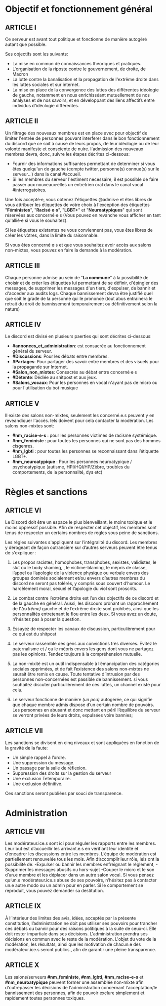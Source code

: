 # Objectif et fonctionnement général

## ARTICLE I

Ce serveur est avant tout politique et fonctionne de manière autogéré autant que possible.

Ses objectifs sont les suivants:
* La mise en commun de connaissances théoriques et pratiques.
* L'organisation de la riposte contre le gouvernement, de droite, de Macron
* La lutte contre la banalisation et la propagation de l'extrême droite dans les luttes sociales et sur internet.
* La mise en place de la convergence des luttes des différentes idéologie de gauche, notamment en nous enrichisséant mutuellement de nos analyses et de nos savoirs, et en développant des liens affectifs entre individus d'idéologie différentes.

## ARTICLE II

Un filtrage des nouveaux membres est en place avec pour objectif de limiter l'entrée de personnes pouvant interferer dans le bon fonctionnement du discord que ce soit à cause de leurs propos, de leur idéologie ou de leur volonté manifeste et consciente de nuire.
l'admission des nouveaux membres devra, donc, suivre les étapes décrites ci-dessous:

* Fournir des informations suffisantes permettant de determiner si vous êtes quelqu'un de gauche (compte twitter, personne(s) connue(s) sur le serveur...) dans la canal #accueil.
* Si les membres du serveur l'estiment necessaire, il est possible de faire passer aux nouveaux·elles un entretrien oral dans le canal vocal #interrogatoires.

Une fois accepté·e, vous obtenez l'étiquettes @admis·e et êtes libres de vous attribuer les étiquettes de votre choix à l'exception des étiquettes "**Féministes**", "**Racisé·e·s**", "**LGBT+**" et "**Neuroatypiques**" qui sont réservées aux concerné·e·s (Vous pouvez en revanche vous afficher en tant qu'allié·e si vous le souhaitez).

Si les étiquettes existantes ne vous conviennent pas, vous êtes libres de créer les vôtres, dans la limite du raisonnable.

Si vous êtes concerné·e·s et que vous souhaitez avoir accès aux salons non-mixtes, vous pouvez en faire la demande à la modération.

## ARTICLE III

Chaque personne admise au sein de "**__La commune__**" à la possibilité de choisir et de créer les étiquettes lui permettant de se définir, d'épingler des messages, de supprimer les messages d'un tiers, d'expulser, de bannir et d'acceder aux audits logs. Chaque bannissement devra être justifié quel que soit le grade de la personne qui le prononce (tout abus entrainera le retrait du droit de bannissement temporairement ou définitivement selon la nature)

## ARTICLE IV

Le discord est divisé en plusieurs paerties qui sont décrites ci-dessous:

* **__#annonces\_et\_administration__**: est consacrée au fonctionnement général du serveur.
* **__#Discussions__**: Pour les débats entre membres.
* **__#Partages__**: Pour partager des savoir entre membres et des visuels pour la propagande sur Internet.
* **__#Salon\_non\_mixtes__**: Consacrés au débat entre concerné·e·s
* **__#Détente__**: Dédiée au shitpost et aux jeux.
* **__#Salons_vocaux__**: Pour les personnes en vocal n'ayant pas de micro ou pour l'utilisation du bot musique

## ARTICLE V

Il existe des salons non-mixtes, seulement les concerné.e.s peuvent y en reveandiquer l'accès. Iels doivent pour cela contacter la modération. Les salons non-mixtes sont:
* **__#nm_racise-e-s__** : pour les personnes victimes de racisme systémique.
* **__#nm_feministe__** : pour toutes les personnes qui ne sont pas des hommes cisgenres.
* **__#nm_lgbti__** : pour toutes les personnes se reconnaissant dans l’étiquette LGBT+.
* **__#nm_neuroatypique__** : Pour les personnes neuroatypique / psychoatypique (autisme, HPI/HQI/HP/Zèbre, troubles du comportements, de la personnalité, dys etc)

# Règles et sanctions

## ARTICLE VI

Le Discord doit être un espace le plus bienveillant, le moins toxique et le moins oppressif possible. Afin de respecter cet objectif, les membres sont tenus de respecter un certains nombres de règles sous peine de sanctions.

Les règles suivantes s'appliquent sur l’intégralité du discord. Les membres y dérogeant de façon outrancière sur d’autres serveurs peuvent être tenus de s'expliquer :
1. Les propos racistes, homophobes, transphobes, sexistes, validistes, le slut ou le body shaming, , le victime-blaming, le mépris de classe, l’appel ou l’apologie de la violence physique ou verbale envers des groupes dominés socialement et/ou envers d’autres membres du discord ne seront pas tolérés, y compris sous couvert d’humour. Le harcèlement moral, sexuel et l’apologie du viol sont proscrits.

2. Le combat contre l’extrême droite est l’un des objectifs de ce discord et de la gauche en général. Aussi, les discours prônant un rapprochement de l'_(extrême)_ gauche et de l’extrême droite sont prohibés, ainsi que les personnalités entretenant le flou entre les deux. Si vous avez un doute, n’hésitez pas à poser la question.

3. Essayez de respecter les canaux de discussion, particulièrement pour ce qui est du shitpost

4. Le serveur rassemble des gens aux convictions très diverses. Evitez le paternalisme et / ou le mépris envers les gens dont vous ne partagez pas les opinions. Tendez toujours à la compréhension mutuelle.

5. La non-mixité est un outil indispensable à l’émancipation des catégories sociales opprimées, et de fait l’existence des salons non-mixtes ne saurait être remis en cause. Toute tentative d’intrusion par des personnes non-concernées est passible de bannissement. si vous souhaitez discuter particulièrement de ces luttes, un channel existe pour cela.  

6. Le serveur fonctionne de manière _(un peu)_ autogérée, ce qui signifie que chaque membre admis dispose d’un certain nombre de pouvoirs. Les personnes en abusant et donc mettant en péril l’équilibre du serveur se verront privées de leurs droits, expulsées voire bannies;

## ARTICLE VII

Les sanctions se divisent en cinq niveaux et sont appliquées en fonction de la gravité de la faute:
* Un simple rappel à l’ordre.
* Une suppression du message.
* Un passage par la salle de réflexion.
* Suppression des droits sur la gestion du serveur
* Une exclusion Tetemporaire.
* Une exclusion définitive.

Ces sanctions seront publiées par souci de transparence.

# Administration

## ARTICLE VIII

Les modérateur.ice.s sont ici pour réguler les rapports entre les membres. Leur but est d’accueillir les arrivant.e.s en vérifiant leur identité et d’encadrer les discussions entre les membres. L’équipe de modération est partiellement renouvelée tous les mois. Afin d’accomplir leur rôle, iels ont la possibilité de:
-Expulser ou bannir les membres enfreignant le règlement,
-Supprimer les messages abusifs ou hors-sujet
-Couper le micro et le son d’un.e membre et les déplacer dans un autre salon vocal.
Si vous pensez qu’un.e modérateur.ice.s abuse de ses pouvoirs, n’hésitez pas à contacter un.e autre modo ou un admin pour en parler. Si le comportement se reproduit, vous pouvez demander sa destitution.

## ARTICLE IX

À l’intérieur des limites des avis, idées, acceptés par la présente constitution, l’administration ne doit pas utiliser ses pouvoirs pour trancher ces débats ou bannir pour des raisons politiques à la suite de ceux-ci. Elle doit rester impartiale dans ses décisions. L'administration prendra ses décisions en commun avec le reste de la modération. L'objet du vote de la modération, les résultats, ainsi que les motivation de chacun.e des modérateur.ice.s seront publics , afin de garantir une pleine transparence.

## ARTICLE X

Les salons/serveurs **#nm_feministe**, **#nm_lgbti**, **#nm_racise-e-s** et **#nm_neuroatypique** peuvent former une assemblée non-mixte afin d'outrepasser les décisions de l'administration concernant l'acceptation/le bannissement des personnes, afin de pouvoir exclure simplement et rapidement toutes personnes toxiques.
